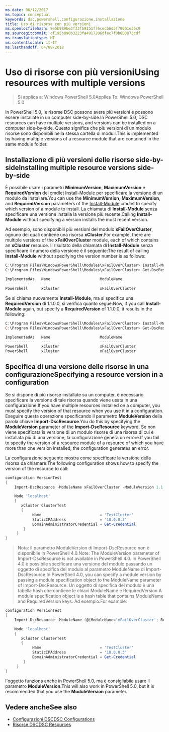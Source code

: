 ```yaml
---
ms.date: 06/12/2017
ms.topic: conceptual
keywords: dsc,powershell,configurazione,installazione
title: Uso di risorse con più versioni
ms.openlocfilehash: 9e5b989be3f33fb9151f76cecb6d5f700b1e36c9
ms.sourcegitcommit: cf195b090b3223fa4917206dfec7f0b603873cdf
ms.translationtype: HT
ms.contentlocale: it-IT
ms.lasthandoff: 04/09/2018
---
```

# <a name="using-resources-with-multiple-versions"></a><span data-ttu-id="61c78-103">Uso di risorse con più versioni</span><span class="sxs-lookup"><span data-stu-id="61c78-103">Using resources with multiple versions</span></span>

> <span data-ttu-id="61c78-104">Si applica a: Windows PowerShell 5.0</span><span class="sxs-lookup"><span data-stu-id="61c78-104">Applies To: Windows PowerShell 5.0</span></span>

<span data-ttu-id="61c78-105">In PowerShell 5.0, le risorse DSC possono avere più versioni e possono essere installate in un computer side-by-side.</span><span class="sxs-lookup"><span data-stu-id="61c78-105">In PowerShell 5.0, DSC resources can have multiple versions, and versions can be installed on a computer side-by-side.</span></span> <span data-ttu-id="61c78-106">Questo significa che più versioni di un modulo risorse sono disponibili nella stessa cartella di moduli.</span><span class="sxs-lookup"><span data-stu-id="61c78-106">This is implemented by having multiple versions of a resource module that are contained in the same module folder.</span></span>

## <a name="installing-multiple-resource-versions-side-by-side"></a><span data-ttu-id="61c78-107">Installazione di più versioni delle risorse side-by-side</span><span class="sxs-lookup"><span data-stu-id="61c78-107">Installing multiple resource versions side-by-side</span></span>

<span data-ttu-id="61c78-108">È possibile usare i parametri **MinimumVersion**, **MaximumVersion** e **RequiredVersion** del cmdlet [Install-Module](https://technet.microsoft.com/library/dn807162.aspx) per specificare la versione di un modulo da installare.</span><span class="sxs-lookup"><span data-stu-id="61c78-108">You can use the **MinimumVersion**, **MaximumVersion**, and **RequiredVersion** parameters of the [Install-Module](https://technet.microsoft.com/library/dn807162.aspx) cmdlet to specify which version of a module to install.</span></span> <span data-ttu-id="61c78-109">La chiamata di **Install-Module** senza specificare una versione installa la versione più recente.</span><span class="sxs-lookup"><span data-stu-id="61c78-109">Calling **Install-Module** without specifying a version installs the most recent version.</span></span>

<span data-ttu-id="61c78-110">Ad esempio, sono disponibili più versioni del modulo **xFailOverCluster**, ognuno dei quali contiene una risorsa **xCluster**.</span><span class="sxs-lookup"><span data-stu-id="61c78-110">For example, there are multiple versions of the **xFailOverCluster** module, each of which contains an **xCluster** resouce.</span></span> <span data-ttu-id="61c78-111">Il risultato della chiamata di **Install-Module** senza specificare il numero della versione è il seguente:</span><span class="sxs-lookup"><span data-stu-id="61c78-111">The result of calling **Install-Module** without specifying the version number is as follows:</span></span>

```powershell
C:\Program Files\WindowsPowerShell\Modules\xFailOverCluster> Install-Module xFailOverCluster
C:\Program Files\WindowsPowerShell\Modules\xFailOverCluster> Get-DscResource xCluster

ImplementedAs   Name                      ModuleName                     Version    Properties
-------------   ----                      ----------                     -------    ----------
PowerShell      xCluster                  xFailOverCluster               1.2.0.0    {DomainAdministratorCredential, ...
```

<span data-ttu-id="61c78-112">Se si chiama nuovamente **Install-Module**, ma si specifica una **RequiredVersion** di 1.1.0.0, si verifica quanto segue:</span><span class="sxs-lookup"><span data-stu-id="61c78-112">Now, if you call **Install-Module** again, but specify a **RequiredVersion** of 1.1.0.0, it results in the following:</span></span>

```powershell
C:\Program Files\WindowsPowerShell\Modules\xFailOverCluster> Install-Module xFailOverCluster -RequiredVersion 1.1
C:\Program Files\WindowsPowerShell\Modules\xFailOverCluster> Get-DscResource xCluster

ImplementedAs   Name                      ModuleName                     Version    Properties
-------------   ----                      ----------                     -------    ----------
PowerShell      xCluster                  xFailOverCluster               1.1        {DomainAdministratorCredential, Name, ...
PowerShell      xCluster                  xFailOverCluster               1.2.0.0    {DomainAdministratorCredential, Name, ...
```

## <a name="specifying-a-resource-version-in-a-configuration"></a><span data-ttu-id="61c78-113">Specifica di una versione delle risorse in una configurazione</span><span class="sxs-lookup"><span data-stu-id="61c78-113">Specifying a resource version in a configuration</span></span>

<span data-ttu-id="61c78-114">Se si dispone di più risorse installate su un computer, è necessario specificare la versione di tale risorsa quando viene usata in una configurazione.</span><span class="sxs-lookup"><span data-stu-id="61c78-114">If you have multiple resources installed on a computer, you must specify the version of that resource when you use it in a configuration.</span></span> <span data-ttu-id="61c78-115">Eseguire questa operazione specificando il parametro **ModuleVersion** della parola chiave **Import-DscResource**.</span><span class="sxs-lookup"><span data-stu-id="61c78-115">You do this by specifying the **ModuleVersion** parameter of the **Import-DscResource** keyword.</span></span> <span data-ttu-id="61c78-116">Se non viene specificata la versione di un modulo risorse di una risorsa di cui è installata più di una versione, la configurazione genera un errore.</span><span class="sxs-lookup"><span data-stu-id="61c78-116">If you fail to specify the version of a resource module of a resource of which you have more than one version installed, the configuration generates an error.</span></span>

<span data-ttu-id="61c78-117">La configurazione seguente mostra come specificare la versione della risorsa da chiamare:</span><span class="sxs-lookup"><span data-stu-id="61c78-117">The following configuration shows how to specify the version of the resource to call:</span></span>

```powershell
configuration VersionTest
{
    Import-DscResource -ModuleName xFailOverCluster -ModuleVersion 1.1

    Node 'localhost'
    {
       xCluster ClusterTest
       {
            Name                          = 'TestCluster'
            StaticIPAddress               = '10.0.0.3'
            DomainAdministratorCredential = Get-Credential
        }
     }
}
```

><span data-ttu-id="61c78-118">Nota: il parametro ModuleVersion di Import-DscResource non è disponibile in PowerShell 4.0.</span><span class="sxs-lookup"><span data-stu-id="61c78-118">Note: The ModuleVersion parameter of Import-DscResource is not available in PowerShell 4.0.</span></span> <span data-ttu-id="61c78-119">In PowerShell 4.0 è possibile specificare una versione del modulo passando un oggetto di specifica del modulo al parametro ModuleName di Import-DscResource.</span><span class="sxs-lookup"><span data-stu-id="61c78-119">In PowerShell 4.0, you can specify a module version by passing a module specification object to the ModuleName parameter of Import-DscResource.</span></span> <span data-ttu-id="61c78-120">Un oggetto di specifica del modulo è una tabella hash che contiene le chiavi ModuleName e RequiredVersion.</span><span class="sxs-lookup"><span data-stu-id="61c78-120">A module specification object is a hash table that contains ModuleName and RequiredVersion  keys.</span></span> <span data-ttu-id="61c78-121">Ad esempio:</span><span class="sxs-lookup"><span data-stu-id="61c78-121">For example:</span></span>

```powershell
configuration VersionTest
{
    Import-DscResource -ModuleName (@{ModuleName='xFailOverCluster'; RequiredVersion='1.1'} )

    Node 'localhost'
    {
       xCluster ClusterTest
       {
            Name                          = 'TestCluster'
            StaticIPAddress               = '10.0.0.3'
            DomainAdministratorCredential = Get-Credential
        }
     }
}
```

<span data-ttu-id="61c78-122">l'oggetto funziona anche in PowerShell 5.0, ma è consigliabile usare il parametro **ModuleVersion**.</span><span class="sxs-lookup"><span data-stu-id="61c78-122">This will also work in PowerShell 5.0, but it is recommended that you use the **ModuleVersion** parameter.</span></span>

## <a name="see-also"></a><span data-ttu-id="61c78-123">Vedere anche</span><span class="sxs-lookup"><span data-stu-id="61c78-123">See also</span></span>
* [<span data-ttu-id="61c78-124">Configurazioni DSC</span><span class="sxs-lookup"><span data-stu-id="61c78-124">DSC Configurations</span></span>](configurations.md)
* [<span data-ttu-id="61c78-125">Risorse DSC</span><span class="sxs-lookup"><span data-stu-id="61c78-125">DSC Resources</span></span>](resources.md)